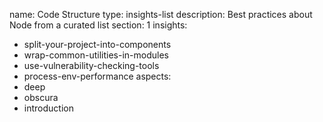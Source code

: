 name: Code Structure
type: insights-list
description: Best practices about Node from a curated list
section: 1
insights:
  - split-your-project-into-components
  - wrap-common-utilities-in-modules
  - use-vulnerability-checking-tools
  - process-env-performance
aspects:
  - deep
  - obscura
  - introduction
